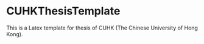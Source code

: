 # CUHKThesisTemplate
This is a Latex template for thesis of CUHK (The Chinese University of Hong Kong).
